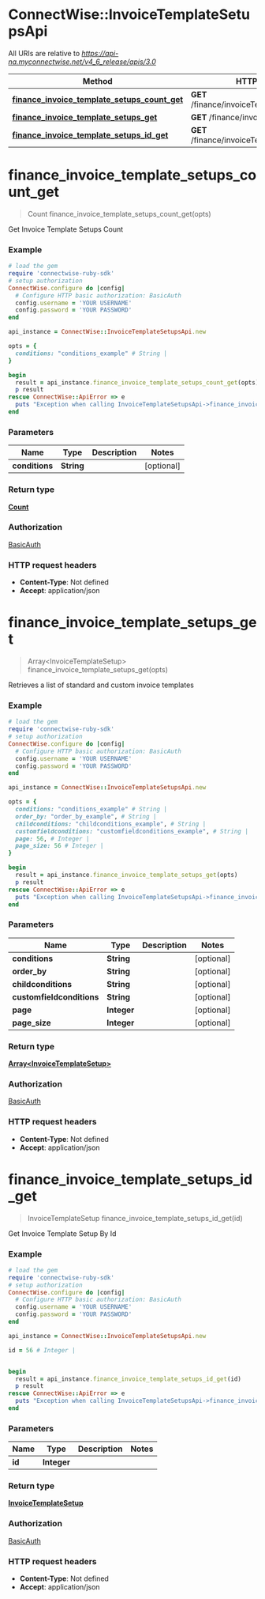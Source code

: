 # ConnectWise::InvoiceTemplateSetupsApi

All URIs are relative to *https://api-na.myconnectwise.net/v4_6_release/apis/3.0*

Method | HTTP request | Description
------------- | ------------- | -------------
[**finance_invoice_template_setups_count_get**](InvoiceTemplateSetupsApi.md#finance_invoice_template_setups_count_get) | **GET** /finance/invoiceTemplateSetups/count | 
[**finance_invoice_template_setups_get**](InvoiceTemplateSetupsApi.md#finance_invoice_template_setups_get) | **GET** /finance/invoiceTemplateSetups | 
[**finance_invoice_template_setups_id_get**](InvoiceTemplateSetupsApi.md#finance_invoice_template_setups_id_get) | **GET** /finance/invoiceTemplateSetups/{id} | 


# **finance_invoice_template_setups_count_get**
> Count finance_invoice_template_setups_count_get(opts)



Get Invoice Template Setups Count

### Example
```ruby
# load the gem
require 'connectwise-ruby-sdk'
# setup authorization
ConnectWise.configure do |config|
  # Configure HTTP basic authorization: BasicAuth
  config.username = 'YOUR USERNAME'
  config.password = 'YOUR PASSWORD'
end

api_instance = ConnectWise::InvoiceTemplateSetupsApi.new

opts = { 
  conditions: "conditions_example" # String | 
}

begin
  result = api_instance.finance_invoice_template_setups_count_get(opts)
  p result
rescue ConnectWise::ApiError => e
  puts "Exception when calling InvoiceTemplateSetupsApi->finance_invoice_template_setups_count_get: #{e}"
end
```

### Parameters

Name | Type | Description  | Notes
------------- | ------------- | ------------- | -------------
 **conditions** | **String**|  | [optional] 

### Return type

[**Count**](Count.md)

### Authorization

[BasicAuth](../README.md#BasicAuth)

### HTTP request headers

 - **Content-Type**: Not defined
 - **Accept**: application/json



# **finance_invoice_template_setups_get**
> Array&lt;InvoiceTemplateSetup&gt; finance_invoice_template_setups_get(opts)



Retrieves a list of standard and custom invoice templates

### Example
```ruby
# load the gem
require 'connectwise-ruby-sdk'
# setup authorization
ConnectWise.configure do |config|
  # Configure HTTP basic authorization: BasicAuth
  config.username = 'YOUR USERNAME'
  config.password = 'YOUR PASSWORD'
end

api_instance = ConnectWise::InvoiceTemplateSetupsApi.new

opts = { 
  conditions: "conditions_example" # String | 
  order_by: "order_by_example", # String | 
  childconditions: "childconditions_example", # String | 
  customfieldconditions: "customfieldconditions_example", # String | 
  page: 56, # Integer | 
  page_size: 56 # Integer | 
}

begin
  result = api_instance.finance_invoice_template_setups_get(opts)
  p result
rescue ConnectWise::ApiError => e
  puts "Exception when calling InvoiceTemplateSetupsApi->finance_invoice_template_setups_get: #{e}"
end
```

### Parameters

Name | Type | Description  | Notes
------------- | ------------- | ------------- | -------------
 **conditions** | **String**|  | [optional] 
 **order_by** | **String**|  | [optional] 
 **childconditions** | **String**|  | [optional] 
 **customfieldconditions** | **String**|  | [optional] 
 **page** | **Integer**|  | [optional] 
 **page_size** | **Integer**|  | [optional] 

### Return type

[**Array&lt;InvoiceTemplateSetup&gt;**](InvoiceTemplateSetup.md)

### Authorization

[BasicAuth](../README.md#BasicAuth)

### HTTP request headers

 - **Content-Type**: Not defined
 - **Accept**: application/json



# **finance_invoice_template_setups_id_get**
> InvoiceTemplateSetup finance_invoice_template_setups_id_get(id)



Get Invoice Template Setup By Id

### Example
```ruby
# load the gem
require 'connectwise-ruby-sdk'
# setup authorization
ConnectWise.configure do |config|
  # Configure HTTP basic authorization: BasicAuth
  config.username = 'YOUR USERNAME'
  config.password = 'YOUR PASSWORD'
end

api_instance = ConnectWise::InvoiceTemplateSetupsApi.new

id = 56 # Integer | 


begin
  result = api_instance.finance_invoice_template_setups_id_get(id)
  p result
rescue ConnectWise::ApiError => e
  puts "Exception when calling InvoiceTemplateSetupsApi->finance_invoice_template_setups_id_get: #{e}"
end
```

### Parameters

Name | Type | Description  | Notes
------------- | ------------- | ------------- | -------------
 **id** | **Integer**|  | 

### Return type

[**InvoiceTemplateSetup**](InvoiceTemplateSetup.md)

### Authorization

[BasicAuth](../README.md#BasicAuth)

### HTTP request headers

 - **Content-Type**: Not defined
 - **Accept**: application/json



